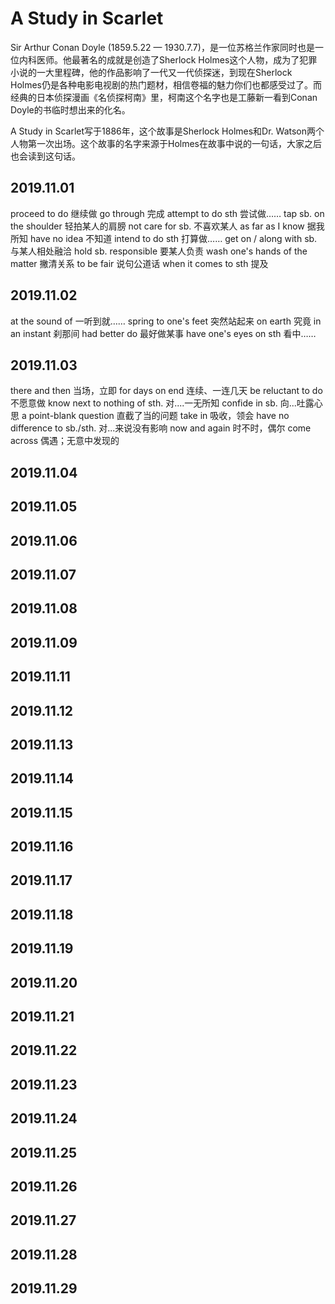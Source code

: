 # A Study in Scarlet
Sir Arthur Conan Doyle (1859.5.22 — 1930.7.7)，是一位苏格兰作家同时也是一位内科医师。他最著名的成就是创造了Sherlock Holmes这个人物，成为了犯罪小说的一大里程碑，他的作品影响了一代又一代侦探迷，到现在Sherlock Holmes仍是各种电影电视剧的热门题材，相信卷福的魅力你们也都感受过了。而经典的日本侦探漫画《名侦探柯南》里，柯南这个名字也是工藤新一看到Conan Doyle的书临时想出来的化名。

A Study in Scarlet写于1886年，这个故事是Sherlock Holmes和Dr. Watson两个人物第一次出场。这个故事的名字来源于Holmes在故事中说的一句话，大家之后也会读到这句话。

## 2019.11.01
proceed to do 继续做
go through 完成
attempt to do sth 尝试做……
tap sb. on the shoulder 轻拍某人的肩膀
not care for sb. 不喜欢某人
as far as I know 据我所知
have no idea 不知道
intend to do sth 打算做……
get on / along with sb. 与某人相处融洽
hold sb. responsible 要某人负责
wash one's hands of the matter 撇清关系
to be fair 说句公道话
when it comes to sth 提及

## 2019.11.02
at the sound of   一听到就……
spring to one's feet 突然站起来
on earth 究竟
in an instant 刹那间
had better do 最好做某事
have one's eyes on sth 看中……

## 2019.11.03
there and then 当场，立即
for days on end 连续、一连几天
be reluctant to do 不愿意做
know next to nothing of sth. 对....一无所知
confide in sb. 向...吐露心思
a point-blank question 直截了当的问题
take in 吸收，领会
have no difference to sb./sth. 对...来说没有影响
now and again 时不时，偶尔
come across 偶遇；无意中发现的

## 2019.11.04

## 2019.11.05

## 2019.11.06

## 2019.11.07

## 2019.11.08

## 2019.11.09

## 2019.11.11

## 2019.11.12

## 2019.11.13

## 2019.11.14

## 2019.11.15

## 2019.11.16

## 2019.11.17

## 2019.11.18

## 2019.11.19

## 2019.11.20

## 2019.11.21

## 2019.11.22

## 2019.11.23

## 2019.11.24

## 2019.11.25

## 2019.11.26

## 2019.11.27

## 2019.11.28

## 2019.11.29

